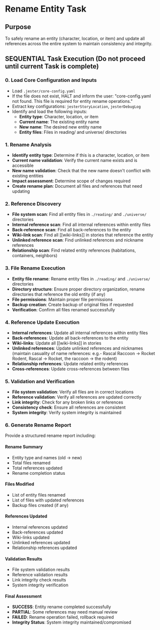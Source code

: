 

# Rename Entity Task

## Purpose

To safely rename an entity (character, location, or item) and update all references across the entire system to maintain consistency and integrity.

## SEQUENTIAL Task Execution (Do not proceed until current Task is complete)

### 0. Load Core Configuration and Inputs

- Load `.jester/core-config.yaml`
- If the file does not exist, HALT and inform the user: "core-config.yaml not found. This file is required for entity rename operations."
- Extract key configurations: `jesterStoryLocation`, `jesterDebugLog`
- Identify and load the following inputs:
  - **Entity type**: Character, location, or item
  - **Current name**: The existing entity name
  - **New name**: The desired new entity name
  - **Entity files**: Files in reading/ and universe/ directories

### 1. Rename Analysis

- **Identify entity type**: Determine if this is a character, location, or item
- **Current name validation**: Verify the current name exists and is accessible
- **New name validation**: Check that the new name doesn't conflict with existing entities
- **Impact assessment**: Determine scope of changes required
- **Create rename plan**: Document all files and references that need updating

### 2. Reference Discovery

- **File system scan**: Find all entity files in `./reading/` and `./universe/` directories
- **Internal reference scan**: Find all internal references within entity files
- **Back-reference scan**: Find all back-references to the entity
- **Wiki-link scan**: Find all [[wiki-links]] in stories that reference the entity
- **Unlinked reference scan**: Find unlinked references and nickname references
- **Relationship scan**: Find related entity references (habitations, containers, neighbors)

### 3. File Rename Execution

- **Entity file rename**: Rename entity files in `./reading/` and `./universe/` directories
- **Directory structure**: Ensure proper directory organization, rename directories that reference the old entity (if any)
- **File permissions**: Maintain proper file permissions
- **Backup creation**: Create backup of original files if requested
- **Verification**: Confirm all files renamed successfully

### 4. Reference Update Execution

- **Internal references**: Update all internal references within entity files
- **Back-references**: Update all back-references to the entity
- **Wiki-links**: Update all [[wiki-links]] in stories
- **Unlinked references**: Update unlinked references and nicknames (maintain casuality of name references: e.g.- Rascal Raccoon -> Rocket Rodent, Rascal -> Rocket, the raccoon -> the rodent)
- **Relationship references**: Update related entity references
- **Cross-references**: Update cross-references between files

### 5. Validation and Verification

- **File system validation**: Verify all files are in correct locations
- **Reference validation**: Verify all references are updated correctly
- **Link integrity**: Check for any broken links or references
- **Consistency check**: Ensure all references are consistent
- **System integrity**: Verify system integrity is maintained

### 6. Generate Rename Report

Provide a structured rename report including:

#### Rename Summary
- Entity type and names (old → new)
- Total files renamed
- Total references updated
- Rename completion status

#### Files Modified
- List of entity files renamed
- List of files with updated references
- Backup files created (if any)

#### References Updated
- Internal references updated
- Back-references updated
- Wiki-links updated
- Unlinked references updated
- Relationship references updated

#### Validation Results
- File system validation results
- Reference validation results
- Link integrity check results
- System integrity verification

#### Final Assessment
- **SUCCESS**: Entity rename completed successfully
- **PARTIAL**: Some references may need manual review
- **FAILED**: Rename operation failed, rollback required
- **Integrity Status**: System integrity maintained/compromised